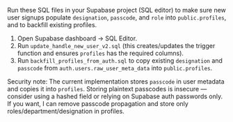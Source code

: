 Run these SQL files in your Supabase project (SQL editor) to make sure new user signups populate `designation`, `passcode`, and `role` into `public.profiles`, and to backfill existing profiles.

1. Open Supabase dashboard -> SQL Editor.
2. Run `update_handle_new_user_v2.sql` (this creates/updates the trigger function and ensures `profiles` has the required columns).
3. Run `backfill_profiles_from_auth.sql` to copy existing `designation` and `passcode` from `auth.users.raw_user_meta_data` into `public.profiles`.

Security note: The current implementation stores `passcode` in user metadata and copies it into `profiles`. Storing plaintext passcodes is insecure — consider using a hashed field or relying on Supabase auth passwords only. If you want, I can remove passcode propagation and store only roles/department/designation in profiles.
